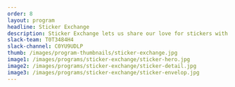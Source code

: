 ```yaml
---
order: 8
layout: program
headline: Sticker Exchange
description: Sticker Exchange lets us share our love for stickers with our IBM family, in addition to being a great way to spread our IBM Studio culture to the world.
slack-team: T0T3484H4
slack-channel: C0YU9UDLP
thumb: /images/program-thumbnails/sticker-exchange.jpg
image1: /images/programs/sticker-exchange/sticker-hero.jpg
image2: /images/programs/sticker-exchange/sticker-detail.jpg
image3: /images/programs/sticker-exchange/sticker-envelop.jpg
---
```

